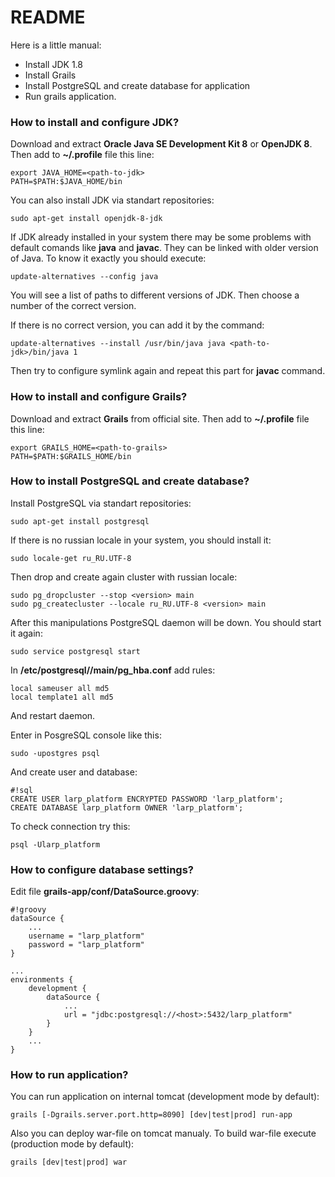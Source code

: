 # README #

Here is a little manual:

* Install JDK 1.8
* Install Grails
* Install PostgreSQL and create database for application
* Run grails application.

### How to install and configure JDK? ###

Download and extract **Oracle Java SE Development Kit 8** or **OpenJDK 8**. Then add to **~/.profile** file this line:

```
export JAVA_HOME=<path-to-jdk>
PATH=$PATH:$JAVA_HOME/bin
```

You can also install JDK via standart repositories:

```
sudo apt-get install openjdk-8-jdk
```

If JDK already installed in your system there may be some problems with default comands like **java** and **javac**. They can be linked with older version of Java. To know it exactly you should execute:

```
update-alternatives --config java
```

You will see a list of paths to different versions of JDK. Then choose a number of the correct version.

If there is no correct version, you can add it by the command:

```
update-alternatives --install /usr/bin/java java <path-to-jdk>/bin/java 1
```

Then try to configure symlink again and repeat this part for **javac** command.

### How to install and configure Grails? ###

Download and extract **Grails** from official site. Then add to **~/.profile** file this line:

```
export GRAILS_HOME=<path-to-grails>
PATH=$PATH:$GRAILS_HOME/bin
```

### How to install PostgreSQL and create database? ###

Install PostgreSQL via standart repositories:

```
sudo apt-get install postgresql
```

If there is no russian locale in your system, you should install it:

```
sudo locale-get ru_RU.UTF-8
```

Then drop and create again cluster with russian locale:

```
sudo pg_dropcluster --stop <version> main
sudo pg_createcluster --locale ru_RU.UTF-8 <version> main
```
After this manipulations PostgreSQL daemon will be down. You should start it again:

```
sudo service postgresql start
```

In **/etc/postgresql/<version>/main/pg_hba.conf** add rules:

```
local sameuser all md5
local template1 all md5
```

And restart daemon.

Enter in PosgreSQL console like this:

```
sudo -upostgres psql
```

And create user and database:

```
#!sql
CREATE USER larp_platform ENCRYPTED PASSWORD 'larp_platform';
CREATE DATABASE larp_platform OWNER 'larp_platform';
```

To check connection try this:

```
psql -Ularp_platform
```

### How to configure database settings? ###

Edit file **grails-app/conf/DataSource.groovy**:

```
#!groovy
dataSource {
    ...
    username = "larp_platform"
    password = "larp_platform"
}

...
environments {
    development {
        dataSource {
            ...
            url = "jdbc:postgresql://<host>:5432/larp_platform"
        }
    }
    ...
}
```

### How to run application? ###

You can run application on internal tomcat (development mode by default):

```
grails [-Dgrails.server.port.http=8090] [dev|test|prod] run-app
```

Also you can deploy war-file on tomcat manualy. To build war-file execute (production mode by default):

```
grails [dev|test|prod] war
```